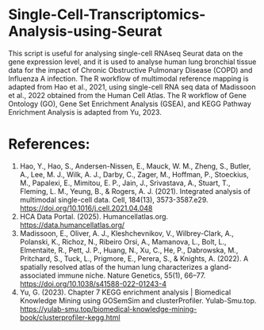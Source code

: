 # Single-Cell-Transcriptomics-Analysis-using-Seurat
This script is useful for analysing single-cell RNAseq Seurat data on the gene expression level, and it is used to analyse human lung bronchial tissue data for the impact of Chronic Obstructive Pulmonary Disease (COPD) and Influenza A infection. The R workflow of multimodal reference mapping is adapted from Hao et al., 2021, using single-cell RNA seq data of Madissoon et al., 2022 obtained from the Human Cell Atlas. The R workflow of Gene Ontology (GO), Gene Set Enrichment Analysis (GSEA), and KEGG Pathway Enrichment Analysis is adapted from Yu, 2023.

# References:
1. Hao, Y., Hao, S., Andersen-Nissen, E., Mauck, W. M., Zheng, S., Butler, A., Lee, M. J., Wilk, A. J., Darby, C., Zager, M., Hoffman, P., Stoeckius, M., Papalexi, E., Mimitou, E. P., Jain, J., Srivastava, A., Stuart, T., Fleming, L. M., Yeung, B., & Rogers, A. J. (2021). Integrated analysis of multimodal single-cell data. Cell, 184(13), 3573-3587.e29. https://doi.org/10.1016/j.cell.2021.04.048
2. HCA Data Portal. (2025). Humancellatlas.org. https://data.humancellatlas.org/
3. Madissoon, E., Oliver, A. J., Kleshchevnikov, V., Wilbrey-Clark, A., Polanski, K., Richoz, N., Ribeiro Orsi, A., Mamanova, L., Bolt, L., Elmentaite, R., Pett, J. P., Huang, N., Xu, C., He, P., Dabrowska, M., Pritchard, S., Tuck, L., Prigmore, E., Perera, S., & Knights, A. (2022). A spatially resolved atlas of the human lung characterizes a gland-associated immune niche. Nature Genetics, 55(1), 66–77. https://doi.org/10.1038/s41588-022-01243-4
4. Yu, G. (2023). Chapter 7 KEGG enrichment analysis | Biomedical Knowledge Mining using GOSemSim and clusterProfiler. Yulab-Smu.top. https://yulab-smu.top/biomedical-knowledge-mining-book/clusterprofiler-kegg.html
